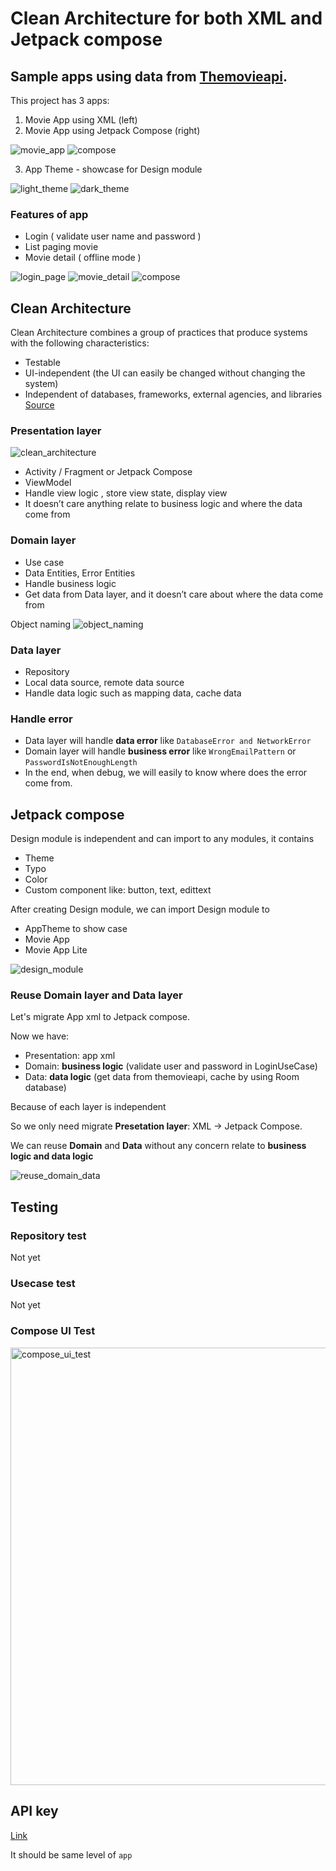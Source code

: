 # Clean Architecture for both XML and Jetpack compose

## Sample apps using data from [Themovieapi](https://www.themoviedb.org/).
This project has 3 apps:
1) Movie App using XML (left)
2) Movie App using Jetpack Compose (right) 

![movie_app](https://github.com/minhmike12034/android_architecture/assets/116247232/ea9c814f-91ef-4ce8-ae82-4b0960671d82)
![compose](https://github.com/minhmike12034/android_architecture/assets/116247232/9d42f8a6-3d24-49c6-aae7-a9879858585f)

3) App Theme - showcase for Design module

![light_theme](https://github.com/minhmike12034/android_architecture/assets/116247232/0800bb53-712f-4630-b7e4-a87cfe24f65c)
![dark_theme](https://github.com/minhmike12034/android_architecture/assets/116247232/3de68d4f-1c66-487e-ad79-4d96bc7687c4)


### Features of app
- Login ( validate user name and password )
- List paging movie
- Movie detail ( offline mode )

![login_page](https://github.com/minhmike12034/android_architecture/assets/116247232/bb239e57-3e88-4f02-b9fa-2c0c4b4cf201)
![movie_detail](https://github.com/minhmike12034/android_architecture/assets/116247232/59b62ab4-f633-4fe8-839c-15f787067aed)
![compose](https://github.com/minhmike12034/android_architecture/assets/116247232/d99f7660-369e-4390-90a3-0516729c9145)


## Clean Architecture
Clean Architecture combines a group of practices that produce systems with the following characteristics:

- Testable
- UI-independent (the UI can easily be changed without changing the system)
- Independent of databases, frameworks, external agencies, and libraries
[Source](https://rubygarage.org/blog/clean-android-architecture)
### Presentation layer
![clean_architecture](https://github.com/minhmike12034/android_architecture/assets/116247232/c7253059-fff8-4ef0-9384-88a6fe36de9d)


- Activity / Fragment or Jetpack Compose
- ViewModel
- Handle view logic , store view state, display view
- It doesn’t care anything relate to business logic  and where the data come from

### Domain layer
- Use case 
- Data Entities, Error Entities
- Handle business logic
- Get data from Data layer, and it doesn’t care about where the data come from

Object naming
![object_naming](https://github.com/minhmike12034/android_architecture/assets/116247232/13de3274-a692-4748-b596-e13cafca4054)

### Data layer
- Repository
- Local data source, remote data source 
- Handle data logic such as mapping data, cache data

### Handle error
- Data layer will handle **data error** like `DatabaseError and NetworkError`
- Domain layer will handle **business error** like `WrongEmailPattern` or `PasswordIsNotEnoughLength`
- In the end, when debug, we will easily to know where does the error come from.

## Jetpack compose
Design module is independent and can import to any modules, it contains 
- Theme
- Typo
- Color
- Custom component like: button, text, edittext

After creating Design module, we can import Design module to
- AppTheme to show case
- Movie App
- Movie App Lite

![design_module](https://github.com/minhmike12034/android_architecture/assets/116247232/8a597b6c-301f-40b0-8935-1c44ee30aef3)


### Reuse Domain layer and Data layer
Let's migrate App xml to Jetpack compose.

Now we have:
- Presentation: app xml
- Domain: **business logic**  (validate user and password in LoginUseCase)
- Data: **data logic** (get data from themovieapi, cache by using Room database)

Because of each layer is independent 

So we only need migrate **Presetation layer**: XML -> Jetpack Compose. 

We can reuse **Domain** and **Data** without any concern relate to **business logic and data logic**

![reuse_domain_data](https://github.com/minhmike12034/android_architecture/assets/116247232/234eec39-922a-4d81-9094-83a7ff4a3bec)

## Testing

### Repository test
Not yet
### Usecase test
Not yet
### Compose UI Test

<img width="700" alt="compose_ui_test" src="https://github.com/minhmike12034/android_architecture/assets/116247232/ebf22537-7a80-427f-bd60-ecb519adea77">

## API key
[Link](https://drive.google.com/file/d/1eOA7MDf91uDyIPjn7kANO9VsqAjv6whG/view?usp=drive_link)

It should be same level of `app`

